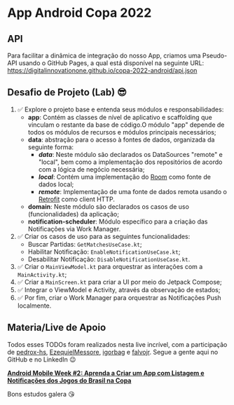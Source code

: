 # App Android Copa 2022

## API

Para facilitar a dinâmica de integração do nosso App, criamos uma Pseudo-API usando o GitHub Pages, a qual está disponível na seguinte URL: https://digitalinnovationone.github.io/copa-2022-android/api.json

## Desafio de Projeto (Lab) 😎

1. :white_check_mark: Explore o projeto base e entenda seus módulos e responsabilidades:
    * **app**: Contém as classes de nível de aplicativo e scaffolding que vinculam o restante da base de código.O módulo "app" depende de todos os módulos de recursos e módulos principais necessários;
    * **data**: abstração para o acesso à fontes de dados, organizada da seguinte forma:
        * ***data***: Neste módulo são declarados os DataSources "remote" e "local", bem como a implementação dos repositórios de acordo com a lógica de negócio necessária;
        * ***local***: Contém uma implementação do [Room](https://developer.android.com/training/data-storage/room) como fonte de dados local;
        * ***remote***: Implementação de uma fonte de dados remota usando o [Retrofit](https://square.github.io/retrofit/) como client HTTP.
    * **domain**: Neste módulo são declarados os casos de uso (funcionalidades) da aplicação;
    * **notification-scheduler**: Módulo específico para a criação das Notificações via Work Manager.
2. :white_check_mark: Criar os casos de uso para as seguintes funcionalidades:
    * Buscar Partidas: `GetMatchesUseCase.kt`;
    * Habilitar Notificação: `EnableNotificationUseCase.kt`;
    * Desabilitar Notificação: `DisableNotificationUseCase.kt`.
3. :white_check_mark: Criar o `MainViewModel.kt` para orquestrar as interações com a `MainActivity.kt`;
4. :white_check_mark: Criar a `MainScreen.kt` para criar a UI por meio do Jetpack Compose;
5. :white_check_mark: Integrar o ViewModel e Activity, através da observação de estados;
6. :white_check_mark: Por fim, criar o Work Manager para orquestrar as Notificações Push localmente.

## Materia/Live de Apoio

Todos esses TODOs foram realizados nesta live incrível, com a participação de [pedrox-hs](https://github.com/pedrox-hs), [EzequielMessore](https://github.com/EzequielMessore), [igorbag](https://github.com/igorbag) e [falvojr](https://github.com/falvojr). Segue a gente aqui no GitHub e no LinkedIn 😉 

**[Android Mobile Week #2: Aprenda a Criar um App com Listagem e Notificações dos Jogos do Brasil na Copa](https://youtu.be/30ZiJmCWliI)**

Bons estudos galera 😘